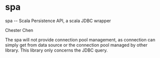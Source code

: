 spa
===

spa -- Scala Persistence API, a scala JDBC wrapper

Chester Chen

The spa will not provide connection pool management, as connection can simply get from data source or the connection pool
managed by other library. This library only concerns the JDBC query.

